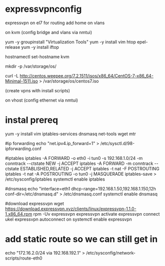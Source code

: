 # expressvpnconfig
expressvpn on el7 for routing add home on vlans

on kvm
(config bridge and vlans via nmtui)

yum -y groupinstall "Virtualization Tools"
yum -y install vim htop epel-release
yum -y install iftop

hostnamectl set-hostname kvm

mkdir -p /var/storage/os/

curl -L http://centos.weepee.org/7.2.1511/isos/x86_64/CentOS-7-x86_64-Minimal-1511.iso > /var/storage/os/centos7.iso

(create vpns with install scripts)

on vhost
(config ethernet via nmtui)

# instal prereq
yum -y install vim iptables-services dnsmasq net-tools wget mtr

#ip forwarding
echo "net.ipv4.ip_forward=1" > /etc/sysctl.d/98-ipforwarding.conf

#iptables
iptables -A FORWARD -o eth0 -i tun0 -s 192.168.1.0/24 -m conntrack --ctstate NEW -j ACCEPT
iptables -A FORWARD  -m conntrack --ctstate ESTABLISHED,RELATED -j ACCEPT
iptables -t nat -F POSTROUTING
iptables -t nat -A POSTROUTING -o tun0 -j MASQUERADE
iptables-save > /etc/sysconfig/iptables
systemctl enable iptables

#dnsmasq
echo "interface=eth1
dhcp-range=192.168.1.50,192.168.1.150,12h
conf-dir=/etc/dnsmasq.d" > /etc/dnsmasq.conf
systemctl enable dnsmasq

#download expressvpn
wget https://download.expressvpn.xyz/clients/linux/expressvpn-1.1.0-1.x86_64.rpm
rpm -Uv expressvpn<tab>
expressvpn activate
expressvpn connect ukel
expressvpn autoconnect on
systemctl enable expressvpn

# add static route so we can still get in
echo "172.16.2.0/24 via 192.168.192.1" > /etc/sysconfig/network-scripts/route-eth0
